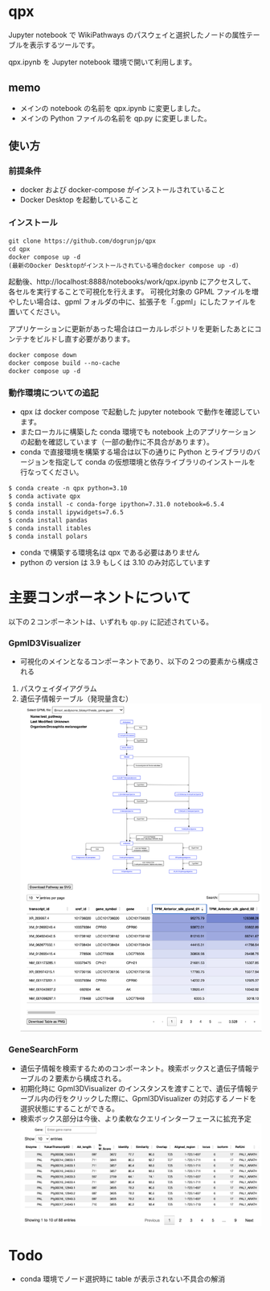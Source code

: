 # qpx

Jupyter notebook で WikiPathways のパスウェイと選択したノードの属性テーブルを表示するツールです。

qpx.ipynb を Jupyter notebook 環境で開いて利用します。

## memo

- メインの notebook の名前を qpx.ipynb に変更しました。
- メインの Python ファイルの名前を qp.py に変更しました。

## 使い方

### 前提条件

- docker および docker-compose がインストールされていること
- Docker Desktop を起動していること

### インストール

```
git clone https://github.com/dogrunjp/qpx
cd qpx
docker compose up -d
(最新のDocker Desktopがインストールされている場合docker compose up -d)
```

起動後、http://localhost:8888/notebooks/work/qpx.ipynb にアクセスして、各セルを実行することで可視化を行えます。
可視化対象の GPML ファイルを増やしたい場合は、gpml フォルダの中に、拡張子を「.gpml」にしたファイルを置いてください。

アプリケーションに更新があった場合はローカルレポジトリを更新したあとにコンテナをビルドし直す必要があります。

```
docker compose down
docker compose build --no-cache
docker compose up -d
```

### 動作環境についての追記

- qpx は docker compose で起動した jupyter notebook で動作を確認しています。
- またローカルに構築した conda 環境でも notebook 上のアプリケーションの起動を確認しています（一部の動作に不具合があります）。
- conda で直接環境を構築する場合は以下の通りに Python とライブラリのバージョンを指定して conda の仮想環境と依存ライブラリのインストールを行なってください。

```
$ conda create -n qpx python=3.10
$ conda activate qpx
$ conda install -c conda-forge ipython=7.31.0 notebook=6.5.4
$ conda install ipywidgets=7.6.5
$ conda install pandas
$ conda install itables
$ conda install polars
```

- conda で構築する環境名は qpx である必要はありません
- python の version は 3.9 もしくは 3.10 のみ対応しています

# 主要コンポーネントについて

以下の２コンポーネントは、いずれも `qp.py` に記述されている。

### GpmlD3Visualizer

- 可視化のメインとなるコンポーネントであり、以下の２つの要素から構成される

1. パスウェイダイアグラム
2. 遺伝子情報テーブル（発現量含む）
   ![gpml_d3_visualizer](images/gpml_d3_visualizer.png)

### GeneSearchForm

- 遺伝子情報を検索するためのコンポーネント。検索ボックスと遺伝子情報テーブルの２要素から構成される。
- 初期化時に Gpml3DVisualizer のインスタンスを渡すことで、遺伝子情報テーブル内の行をクリックした際に、Gpml3DVisualizer の対応するノードを選択状態にすることができる。
- 検索ボックス部分は今後、より柔軟なクエリインターフェースに拡充予定
  ![gene_search_form](images/gene_search_form.png)

# Todo

- conda 環境でノード選択時に table が表示されない不具合の解消
